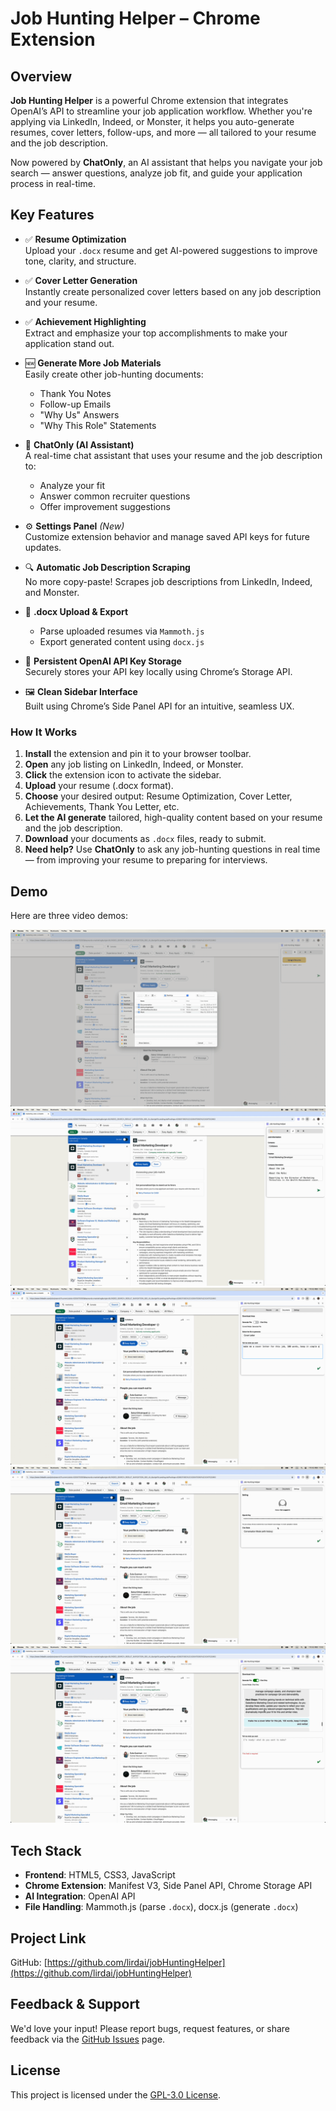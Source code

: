 # Job Hunting Helper – Chrome Extension

## Overview
**Job Hunting Helper** is a powerful Chrome extension that integrates OpenAI’s API to streamline your job application workflow. Whether you're applying via LinkedIn, Indeed, or Monster, it helps you auto-generate resumes, cover letters, follow-ups, and more — all tailored to your resume and the job description.

Now powered by **ChatOnly**, an AI assistant that helps you navigate your job search — answer questions, analyze job fit, and guide your application process in real-time.

## Key Features
- ✅ **Resume Optimization**  
  Upload your `.docx` resume and get AI-powered suggestions to improve tone, clarity, and structure.

- ✅ **Cover Letter Generation**  
  Instantly create personalized cover letters based on any job description and your resume.

- ✅ **Achievement Highlighting**  
  Extract and emphasize your top accomplishments to make your application stand out.

- 🆕 **Generate More Job Materials**  
  Easily create other job-hunting documents:
  - Thank You Notes
  - Follow-up Emails
  - "Why Us" Answers
  - "Why This Role" Statements

- 🧠 **ChatOnly (AI Assistant)**  
  A real-time chat assistant that uses your resume and the job description to:
  - Analyze your fit
  - Answer common recruiter questions
  - Offer improvement suggestions

- ⚙️ **Settings Panel** *(New)*  
  Customize extension behavior and manage saved API keys for future updates.

- 🔍 **Automatic Job Description Scraping**  
  No more copy-paste! Scrapes job descriptions from LinkedIn, Indeed, and Monster.

- 📂 **.docx Upload & Export**  
  - Parse uploaded resumes via `Mammoth.js`  
  - Export generated content using `docx.js`

- 🔐 **Persistent OpenAI API Key Storage**  
  Securely stores your API key locally using Chrome’s Storage API.

- 🖼️ **Clean Sidebar Interface**  
  Built using Chrome’s Side Panel API for an intuitive, seamless UX.

### How It Works
1. **Install** the extension and pin it to your browser toolbar.  
2. **Open** any job listing on LinkedIn, Indeed, or Monster.  
3. **Click** the extension icon to activate the sidebar.  
4. **Upload** your resume (.docx format).  
5. **Choose** your desired output: Resume Optimization, Cover Letter, Achievements, Thank You Letter, etc.  
6. **Let the AI generate** tailored, high-quality content based on your resume and the job description.  
7. **Download** your documents as `.docx` files, ready to submit.  
8. **Need help?** Use **ChatOnly** to ask any job-hunting questions in real time — from improving your resume to preparing for interviews.  

## Demo
Here are three video demos:

![Demo GIF](demo/clip.gif)
![Demo GIF](demo/clip1.gif)
![Demo GIF](demo/clip2.gif)
![Demo GIF](demo/clip3.gif)
![Demo GIF](demo/clip4.gif)

## Tech Stack
- **Frontend**: HTML5, CSS3, JavaScript
- **Chrome Extension**: Manifest V3, Side Panel API, Chrome Storage API
- **AI Integration**: OpenAI API
- **File Handling**: Mammoth.js (parse `.docx`), docx.js (generate `.docx`)

## Project Link
GitHub: [https://github.com/lirdai/jobHuntingHelper](https://github.com/lirdai/jobHuntingHelper)

## Feedback & Support
We'd love your input! Please report bugs, request features, or share feedback via the [GitHub Issues](https://github.com/lirdai/jobHuntingHelper/issues) page.

## License
This project is licensed under the [GPL-3.0 License](https://www.gnu.org/licenses/gpl-3.0.html).

